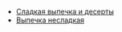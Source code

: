 ﻿  * [Сладкая выпечка и десерты](https://mars9n9.github.io/cookbooks/cakes.html)
  * [Выпечка несладкая](https://mars9n9.github.io/cookbooks/pies.html)

